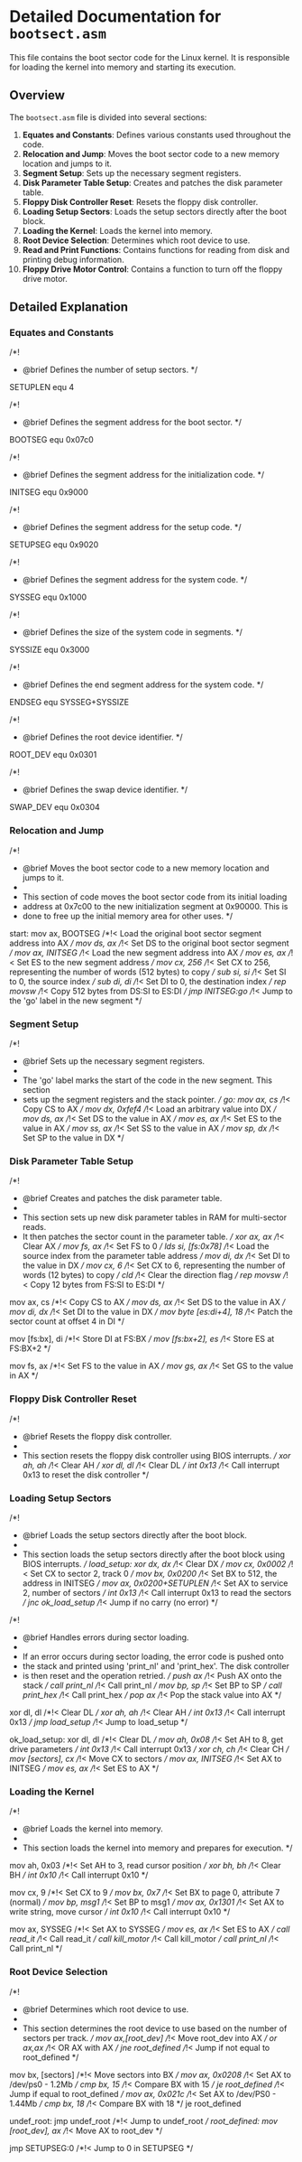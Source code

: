 # Detailed Documentation for `bootsect.asm`

This file contains the boot sector code for the Linux kernel. It is responsible for loading the kernel into memory and starting its execution.

## Overview

The `bootsect.asm` file is divided into several sections:

1. **Equates and Constants**: Defines various constants used throughout the code.
2. **Relocation and Jump**: Moves the boot sector code to a new memory location and jumps to it.
3. **Segment Setup**: Sets up the necessary segment registers.
4. **Disk Parameter Table Setup**: Creates and patches the disk parameter table.
5. **Floppy Disk Controller Reset**: Resets the floppy disk controller.
6. **Loading Setup Sectors**: Loads the setup sectors directly after the boot block.
7. **Loading the Kernel**: Loads the kernel into memory.
8. **Root Device Selection**: Determines which root device to use.
9. **Read and Print Functions**: Contains functions for reading from disk and printing debug information.
10. **Floppy Drive Motor Control**: Contains a function to turn off the floppy drive motor.

## Detailed Explanation

### Equates and Constants

/*!
 * @brief Defines the number of setup sectors.
 */

SETUPLEN equ 4

/*!
 * @brief Defines the segment address for the boot sector.
 */

BOOTSEG equ 0x07c0

/*!
 * @brief Defines the segment address for the initialization code.
 */

INITSEG equ 0x9000

/*!
 * @brief Defines the segment address for the setup code.
 */

SETUPSEG equ 0x9020

/*!
 * @brief Defines the segment address for the system code.
 */

SYSSEG equ 0x1000

/*!
 * @brief Defines the size of the system code in segments.
 */

SYSSIZE equ 0x3000

/*!
 * @brief Defines the end segment address for the system code.
 */

ENDSEG equ SYSSEG+SYSSIZE

/*!
 * @brief Defines the root device identifier.
 */

ROOT_DEV equ 0x0301

/*!
 * @brief Defines the swap device identifier.
 */

SWAP_DEV equ 0x0304


### Relocation and Jump

/*!
 * @brief Moves the boot sector code to a new memory location and jumps to it.
 * 
 * This section of code moves the boot sector code from its initial loading
 * address at 0x7c00 to the new initialization segment at 0x90000. This is
 * done to free up the initial memory area for other uses.
 */

start:
    mov ax, BOOTSEG /*!< Load the original boot sector segment address into AX */
    mov ds, ax /*!< Set DS to the original boot sector segment */
    mov ax, INITSEG /*!< Load the new segment address into AX */
    mov es, ax /*!< Set ES to the new segment address */
    mov cx, 256 /*!< Set CX to 256, representing the number of words (512 bytes) to copy */
    sub si, si /*!< Set SI to 0, the source index */
    sub di, di /*!< Set DI to 0, the destination index */
    rep movsw /*!< Copy 512 bytes from DS:SI to ES:DI */
    jmp INITSEG:go /*!< Jump to the 'go' label in the new segment */


### Segment Setup

/*!
 * @brief Sets up the necessary segment registers.
 * 
 * The 'go' label marks the start of the code in the new segment. This section
 * sets up the segment registers and the stack pointer.
 */
go:
    mov ax, cs /*!< Copy CS to AX */
    mov dx, 0xfef4 /*!< Load an arbitrary value into DX */
    mov ds, ax /*!< Set DS to the value in AX */
    mov es, ax /*!< Set ES to the value in AX */
    mov ss, ax /*!< Set SS to the value in AX */
    mov sp, dx /*!< Set SP to the value in DX */

### Disk Parameter Table Setup

/*!
 * @brief Creates and patches the disk parameter table.
 * 
 * This section sets up new disk parameter tables in RAM for multi-sector reads.
 * It then patches the sector count in the parameter table.
 */
xor ax, ax /*!< Clear AX */
mov fs, ax /*!< Set FS to 0 */
lds si, [fs:0x78] /*!< Load the source index from the parameter table address */
mov di, dx /*!< Set DI to the value in DX */
mov cx, 6 /*!< Set CX to 6, representing the number of words (12 bytes) to copy */
cld /*!< Clear the direction flag */
rep movsw /*!< Copy 12 bytes from FS:SI to ES:DI */

mov ax, cs /*!< Copy CS to AX */
mov ds, ax /*!< Set DS to the value in AX */
mov di, dx /*!< Set DI to the value in DX */
mov byte [es:di+4], 18 /*!< Patch the sector count at offset 4 in DI */

mov [fs:bx], di /*!< Store DI at FS:BX */
mov [fs:bx+2], es /*!< Store ES at FS:BX+2 */

mov fs, ax /*!< Set FS to the value in AX */
mov gs, ax /*!< Set GS to the value in AX */

### Floppy Disk Controller Reset

/*!
 * @brief Resets the floppy disk controller.
 * 
 * This section resets the floppy disk controller using BIOS interrupts.
 */
xor ah, ah /*!< Clear AH */
xor dl, dl /*!< Clear DL */
int 0x13 /*!< Call interrupt 0x13 to reset the disk controller */

### Loading Setup Sectors

/*!
 * @brief Loads the setup sectors directly after the boot block.
 * 
 * This section loads the setup sectors directly after the boot block using BIOS interrupts.
 */
load_setup:
    xor dx, dx /*!< Clear DX */
    mov cx, 0x0002 /*!< Set CX to sector 2, track 0 */
    mov bx, 0x0200 /*!< Set BX to 512, the address in INITSEG */
    mov ax, 0x0200+SETUPLEN /*!< Set AX to service 2, number of sectors */
    int 0x13 /*!< Call interrupt 0x13 to read the sectors */
    jnc ok_load_setup /*!< Jump if no carry (no error) */

/*!
 * @brief Handles errors during sector loading.
 * 
 * If an error occurs during sector loading, the error code is pushed onto
 * the stack and printed using 'print_nl' and 'print_hex'. The disk controller
 * is then reset and the operation retried.
 */
push ax /*!< Push AX onto the stack */
call print_nl /*!< Call print_nl */
mov bp, sp /*!< Set BP to SP */
call print_hex /*!< Call print_hex */
pop ax /*!< Pop the stack value into AX */

xor dl, dl /*!< Clear DL */
xor ah, ah /*!< Clear AH */
int 0x13 /*!< Call interrupt 0x13 */
jmp load_setup /*!< Jump to load_setup */

ok_load_setup:
    xor dl, dl /*!< Clear DL */
    mov ah, 0x08 /*!< Set AH to 8, get drive parameters */
    int 0x13 /*!< Call interrupt 0x13 */
    xor ch, ch /*!< Clear CH */
    mov [sectors], cx /*!< Move CX to sectors */
    mov ax, INITSEG /*!< Set AX to INITSEG */
    mov es, ax /*!< Set ES to AX */

### Loading the Kernel

/*!
 * @brief Loads the kernel into memory.
 * 
 * This section loads the kernel into memory and prepares for execution.
 */

mov ah, 0x03 /*!< Set AH to 3, read cursor position */
xor bh, bh /*!< Clear BH */
int 0x10 /*!< Call interrupt 0x10 */

mov cx, 9 /*!< Set CX to 9 */
mov bx, 0x7 /*!< Set BX to page 0, attribute 7 (normal) */
mov bp, msg1 /*!< Set BP to msg1 */
mov ax, 0x1301 /*!< Set AX to write string, move cursor */
int 0x10 /*!< Call interrupt 0x10 */

mov ax, SYSSEG /*!< Set AX to SYSSEG */
mov es, ax /*!< Set ES to AX */
call read_it /*!< Call read_it */
call kill_motor /*!< Call kill_motor */
call print_nl /*!< Call print_nl */

### Root Device Selection

/*!
 * @brief Determines which root device to use.
 * 
 * This section determines the root device to use based on the number of sectors per track.
 */
mov ax,[root_dev] /*!< Move root_dev into AX */
or ax,ax /*!< OR AX with AX */
jne root_defined /*!< Jump if not equal to root_defined */

mov bx, [sectors] /*!< Move sectors into BX */
mov ax, 0x0208 /*!< Set AX to /dev/ps0 - 1.2Mb */
cmp bx, 15 /*!< Compare BX with 15 */
je root_defined /*!< Jump if equal to root_defined */
mov ax, 0x021c /*!< Set AX to /dev/PS0 - 1.44Mb */
cmp bx, 18 /*!< Compare BX with 18 */
je root_defined

undef_root:
jmp undef_root /*!< Jump to undef_root */
root_defined:
mov [root_dev], ax /*!< Move AX to root_dev */

jmp SETUPSEG:0 /*!< Jump to 0 in SETUPSEG */
